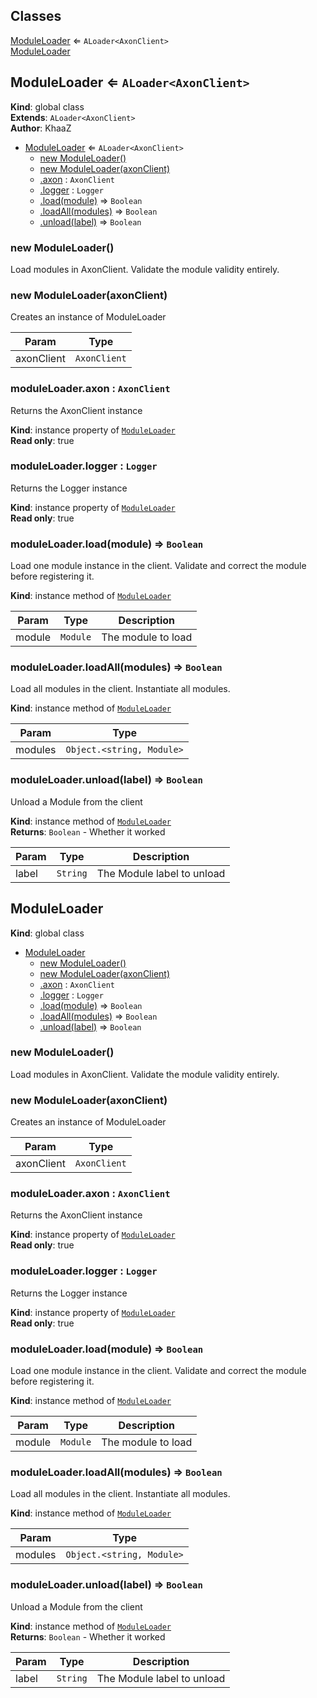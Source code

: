 ## Classes

<dl>
<dt><a href="#ModuleLoader">ModuleLoader</a> ⇐ <code>ALoader&lt;AxonClient&gt;</code></dt>
<dd></dd>
<dt><a href="#ModuleLoader">ModuleLoader</a></dt>
<dd></dd>
</dl>

<a name="ModuleLoader"></a>

## ModuleLoader ⇐ <code>ALoader&lt;AxonClient&gt;</code>
**Kind**: global class  
**Extends**: <code>ALoader&lt;AxonClient&gt;</code>  
**Author**: KhaaZ  

* [ModuleLoader](#ModuleLoader) ⇐ <code>ALoader&lt;AxonClient&gt;</code>
    * [new ModuleLoader()](#new_ModuleLoader_new)
    * [new ModuleLoader(axonClient)](#new_ModuleLoader_new)
    * [.axon](#ModuleLoader+axon) : <code>AxonClient</code>
    * [.logger](#ModuleLoader+logger) : <code>Logger</code>
    * [.load(module)](#ModuleLoader+load) ⇒ <code>Boolean</code>
    * [.loadAll(modules)](#ModuleLoader+loadAll) ⇒ <code>Boolean</code>
    * [.unload(label)](#ModuleLoader+unload) ⇒ <code>Boolean</code>

<a name="new_ModuleLoader_new"></a>

### new ModuleLoader()
Load modules in AxonClient.
Validate the module validity entirely.

<a name="new_ModuleLoader_new"></a>

### new ModuleLoader(axonClient)
Creates an instance of ModuleLoader


| Param | Type |
| --- | --- |
| axonClient | <code>AxonClient</code> | 

<a name="ModuleLoader+axon"></a>

### moduleLoader.axon : <code>AxonClient</code>
Returns the AxonClient instance

**Kind**: instance property of [<code>ModuleLoader</code>](#ModuleLoader)  
**Read only**: true  
<a name="ModuleLoader+logger"></a>

### moduleLoader.logger : <code>Logger</code>
Returns the Logger instance

**Kind**: instance property of [<code>ModuleLoader</code>](#ModuleLoader)  
**Read only**: true  
<a name="ModuleLoader+load"></a>

### moduleLoader.load(module) ⇒ <code>Boolean</code>
Load one module instance in the client.
Validate and correct the module before registering it.

**Kind**: instance method of [<code>ModuleLoader</code>](#ModuleLoader)  

| Param | Type | Description |
| --- | --- | --- |
| module | <code>Module</code> | The module to load |

<a name="ModuleLoader+loadAll"></a>

### moduleLoader.loadAll(modules) ⇒ <code>Boolean</code>
Load all modules in the client.
Instantiate all modules.

**Kind**: instance method of [<code>ModuleLoader</code>](#ModuleLoader)  

| Param | Type |
| --- | --- |
| modules | <code>Object.&lt;string, Module&gt;</code> | 

<a name="ModuleLoader+unload"></a>

### moduleLoader.unload(label) ⇒ <code>Boolean</code>
Unload a Module from the client

**Kind**: instance method of [<code>ModuleLoader</code>](#ModuleLoader)  
**Returns**: <code>Boolean</code> - Whether it worked  

| Param | Type | Description |
| --- | --- | --- |
| label | <code>String</code> | The Module label to unload |

<a name="ModuleLoader"></a>

## ModuleLoader
**Kind**: global class  

* [ModuleLoader](#ModuleLoader)
    * [new ModuleLoader()](#new_ModuleLoader_new)
    * [new ModuleLoader(axonClient)](#new_ModuleLoader_new)
    * [.axon](#ModuleLoader+axon) : <code>AxonClient</code>
    * [.logger](#ModuleLoader+logger) : <code>Logger</code>
    * [.load(module)](#ModuleLoader+load) ⇒ <code>Boolean</code>
    * [.loadAll(modules)](#ModuleLoader+loadAll) ⇒ <code>Boolean</code>
    * [.unload(label)](#ModuleLoader+unload) ⇒ <code>Boolean</code>

<a name="new_ModuleLoader_new"></a>

### new ModuleLoader()
Load modules in AxonClient.
Validate the module validity entirely.

<a name="new_ModuleLoader_new"></a>

### new ModuleLoader(axonClient)
Creates an instance of ModuleLoader


| Param | Type |
| --- | --- |
| axonClient | <code>AxonClient</code> | 

<a name="ModuleLoader+axon"></a>

### moduleLoader.axon : <code>AxonClient</code>
Returns the AxonClient instance

**Kind**: instance property of [<code>ModuleLoader</code>](#ModuleLoader)  
**Read only**: true  
<a name="ModuleLoader+logger"></a>

### moduleLoader.logger : <code>Logger</code>
Returns the Logger instance

**Kind**: instance property of [<code>ModuleLoader</code>](#ModuleLoader)  
**Read only**: true  
<a name="ModuleLoader+load"></a>

### moduleLoader.load(module) ⇒ <code>Boolean</code>
Load one module instance in the client.
Validate and correct the module before registering it.

**Kind**: instance method of [<code>ModuleLoader</code>](#ModuleLoader)  

| Param | Type | Description |
| --- | --- | --- |
| module | <code>Module</code> | The module to load |

<a name="ModuleLoader+loadAll"></a>

### moduleLoader.loadAll(modules) ⇒ <code>Boolean</code>
Load all modules in the client.
Instantiate all modules.

**Kind**: instance method of [<code>ModuleLoader</code>](#ModuleLoader)  

| Param | Type |
| --- | --- |
| modules | <code>Object.&lt;string, Module&gt;</code> | 

<a name="ModuleLoader+unload"></a>

### moduleLoader.unload(label) ⇒ <code>Boolean</code>
Unload a Module from the client

**Kind**: instance method of [<code>ModuleLoader</code>](#ModuleLoader)  
**Returns**: <code>Boolean</code> - Whether it worked  

| Param | Type | Description |
| --- | --- | --- |
| label | <code>String</code> | The Module label to unload |


